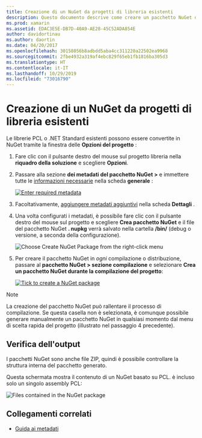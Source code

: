 ```yaml
---
title: Creazione di un NuGet da progetti di libreria esistenti
description: Questo documento descrive come creare un pacchetto NuGet da un progetto di libreria esistente, consentendo la condivisione del codice con altri sviluppatori.
ms.prod: xamarin
ms.assetid: EDAC3E5E-DB7D-40A9-AE28-45C52ADA854E
author: davidortinau
ms.author: daortin
ms.date: 04/20/2017
ms.openlocfilehash: 30158056b8adbdd5aba4cc311220a22502ea9968
ms.sourcegitcommit: 2fbe4932a319af4ebc829f65eb1fb1816ba305d3
ms.translationtype: HT
ms.contentlocale: it-IT
ms.lasthandoff: 10/29/2019
ms.locfileid: "73016790"
---
```

# <a name="creating-a-nuget-from-existing-library-projects"></a>Creazione di un NuGet da progetti di libreria esistenti

Le librerie PCL o .NET Standard esistenti possono essere convertite in NuGet tramite la finestra delle **Opzioni del progetto** :

1. Fare clic con il pulsante destro del mouse sul progetto libreria nella **riquadro della soluzione** e scegliere **Opzioni**.

2. Passare alla sezione **dei metadati del pacchetto NuGet >** e immettere tutte le [informazioni necessarie](~/cross-platform/app-fundamentals/nuget-multiplatform-libraries/metadata.md) nella scheda **generale** :

   [![](existing-library-images/existing-metadata-sml.png "Enter required metadata")](existing-library-images/existing-metadata.png#lightbox)

3. Facoltativamente, [aggiungere metadati aggiuntivi](~/cross-platform/app-fundamentals/nuget-multiplatform-libraries/metadata.md) nella scheda **Dettagli** .

4. Una volta configurati i metadati, è possibile fare clic con il pulsante destro del mouse sul progetto e scegliere **Crea pacchetto NuGet** e il file del pacchetto NuGet **. nupkg** verrà salvato nella cartella **/bin/** (debug o versione, a seconda della configurazione).

   ![](existing-library-images/create-nuget-package.png "Choose Create NuGet Package from the right-click menu")

5. Per creare il pacchetto NuGet in _ogni_ compilazione o distribuzione, passare al **pacchetto NuGet > sezione compilazione** e selezionare **Crea un pacchetto NuGet durante la compilazione del progetto**:

    [![](existing-library-images/existing-tickbox-sml.png "Tick to create a NuGet package")](existing-library-images/existing-tickbox.png#lightbox)

> [!NOTE]
> La creazione del pacchetto NuGet può rallentare il processo di compilazione. Se questa casella non è selezionata, è comunque possibile generare manualmente un pacchetto NuGet in qualsiasi momento dal menu di scelta rapida del progetto (illustrato nel passaggio 4 precedente).

## <a name="verifying-the-output"></a>Verifica dell'output

I pacchetti NuGet sono anche file ZIP, quindi è possibile controllare la struttura interna del pacchetto generato.

Questa schermata mostra il contenuto di un NuGet basato su PCL. è incluso solo un singolo assembly PCL:

![](existing-library-images/nuget-output.png "Files contained in the NuGet package")

## <a name="related-links"></a>Collegamenti correlati

- [Guida ai metadati](~/cross-platform/app-fundamentals/nuget-multiplatform-libraries/metadata.md)
